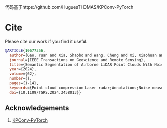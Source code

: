 代码基于https://github.com/HuguesTHOMAS/KPConv-PyTorch

# Cite
Please cite our work if you find it useful.
```bibtex
@ARTICLE{10677356,
  author={Gao, Yuan and Xia, Shaobo and Wang, Cheng and Xi, Xiaohuan and Yang, Bisheng and Xie, Chou},
  journal={IEEE Transactions on Geoscience and Remote Sensing}, 
  title={Semantic Segmentation of Airborne LiDAR Point Clouds With Noisy Labels}, 
  year={2024},
  volume={62},
  number={},
  pages={1-14},
  keywords={Point cloud compression;Laser radar;Annotations;Noise measurement;Semantic segmentation;Noise;Training;Airborne LiDAR point cloud;noise learning;noisy labels;point cloud semantic segmentation},
  doi={10.1109/TGRS.2024.3458013}}

```
## Acknowledgements

1. [KPConv-PyTorch](https://github.com/HuguesTHOMAS/KPConv-PyTorch)
